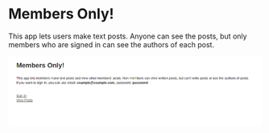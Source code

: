 # Members Only!

This app lets users make text posts. Anyone can see the posts, but only members who are signed in can see the authors of each post.

![alt-text](https://github.com/SamuelLangenfeld/members_only/blob/master/app/assets/images/members-home.png?raw=true)
